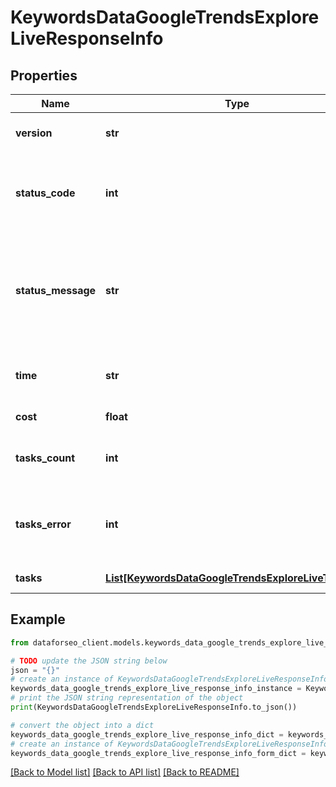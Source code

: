 # KeywordsDataGoogleTrendsExploreLiveResponseInfo


## Properties

Name | Type | Description | Notes
------------ | ------------- | ------------- | -------------
**version** | **str** | the current version of the API | [optional] 
**status_code** | **int** | general status code you can find the full list of the response codes here | [optional] 
**status_message** | **str** | general informational message you can find the full list of general informational messages here | [optional] 
**time** | **str** | total execution time, seconds | [optional] 
**cost** | **float** | total tasks cost, USD | [optional] 
**tasks_count** | **int** | the number of tasks in the tasks array | [optional] 
**tasks_error** | **int** | the number of tasks in the tasks array returned with an error | [optional] 
**tasks** | [**List[KeywordsDataGoogleTrendsExploreLiveTaskInfo]**](KeywordsDataGoogleTrendsExploreLiveTaskInfo.md) | array of tasks | [optional] 

## Example

```python
from dataforseo_client.models.keywords_data_google_trends_explore_live_response_info import KeywordsDataGoogleTrendsExploreLiveResponseInfo

# TODO update the JSON string below
json = "{}"
# create an instance of KeywordsDataGoogleTrendsExploreLiveResponseInfo from a JSON string
keywords_data_google_trends_explore_live_response_info_instance = KeywordsDataGoogleTrendsExploreLiveResponseInfo.from_json(json)
# print the JSON string representation of the object
print(KeywordsDataGoogleTrendsExploreLiveResponseInfo.to_json())

# convert the object into a dict
keywords_data_google_trends_explore_live_response_info_dict = keywords_data_google_trends_explore_live_response_info_instance.to_dict()
# create an instance of KeywordsDataGoogleTrendsExploreLiveResponseInfo from a dict
keywords_data_google_trends_explore_live_response_info_form_dict = keywords_data_google_trends_explore_live_response_info.from_dict(keywords_data_google_trends_explore_live_response_info_dict)
```
[[Back to Model list]](../README.md#documentation-for-models) [[Back to API list]](../README.md#documentation-for-api-endpoints) [[Back to README]](../README.md)


